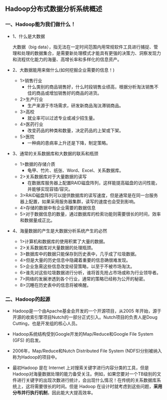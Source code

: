 ## Hadoop分布式数据分析系统概述

### 一、Hadoop能为我们做什么！

* 1、什么是大数据 

  大数据（big data），指无法在一定时间范围内用常规软件工具进行捕捉、管理和处理的数据集合，是需要新处理模式才能具有更强的决策力、洞察发现力和流程优化能力的海量、高增长率和多样化的信息资产。
* 2、大数据能用来做什么(如何挖掘企业需要的信息！)
    * 1>销售行业
        * 什么类别的商品销售好，什么时段销售业绩高，根据分析淘汰销售不佳的商品或增加销售好的商品的进货。
    * 2>生产行业
        * 生产来源于市场需求，研发新商品淘汰滞销商品。
    * 3>高校
        * 就业率可以过滤专业或减少招生量。
    * 4>医药行业
        * 改变药品的种类和数量，决定药品的上架或下架。
    * 5>医院
        * 一种病的患病率上升还是下降，制定策略。


* 3、通常的关系数据库和大数据的联系和瓶颈 
    * 1>数据的存储介质
        * 龟甲、竹片、纸张、Word、Excel、关系数据库。
    * 2>关系数据库对于大量数据的读写
        * 在数据库服务器上配置RAID磁盘阵列，这样能提高磁盘的访问性能，并能够实现容错/容灾。
    * 3>RAID磁盘阵列可以提供数据库的读写速度，但是通常是在同一台服务器上配置，如果采用服务器集群，读写的速度也会受到影响。
    * 4>存储的数据中有企业需要的数据信息
    * 5>对于数据信息的数量，通过数据库的检索功能则需要很长的时间，效率和数据量成正比。

* 4、海量数据的产生是大数据分析系统产生的必然 
    * 1>计算机和数据库的使用积累了大量的数据。
    * 2>关系数据库对大量数据的处理瓶颈。 
    * 3>数据库中的数据只能保存到历史表中，几乎成了垃圾数据。
    * 4>但是大量的历史信息中隐藏着重要的信息确很难发现。
    * 5>企业急需这些信息改变经营策略，以至于不被市场淘汰。
    * 6>谁先对这些垃圾数据进行分析，谁将首先抢占市场或称为行业领导者。
    * 7>网络的发展渗透到各个行业，通常的策略已经称为公开的秘密。
    * 8>沉睡在历史表中的信息将被唤醒。

### 二、Hadoop的起源 
* Hadoop是一个由Apache基金会开发的一个开源项目，从2005 年开始，源于开源的收索引擎项目Nutch的一部分正式引入。Nutch项目的负责人是Doug Cutting，也是开发组的核心人员。

* Hadoop系统结构受到Google开发的Map/Reduce和Google File System (GFS) 的启发。

* 2006年，Map/Reduce和Nutch Distributed File System (NDFS)分别被纳入称为Hadoop的项目中。 

* 最初Hadoop 是在 Internet 上对搜索关键字进行内容分类的工具，但是Hadoop对海量数据处理的能力备受关注。例如，如果您要对一个TB级别的文件进行关键字的出现次数进行统计，会出现什么情况！在传统的关系数据库系统上，这将需要很长的时间。但是 Hadoop 在设计时就考虑到这些问题，**采用分布并行执行机制**，因此能大大提高效率。 
